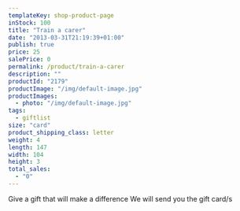 ```yaml
---
templateKey: shop-product-page
inStock: 100
title: "Train a carer"
date: "2013-03-31T21:19:39+01:00"
publish: true
price: 25
salePrice: 0
permalink: /product/train-a-carer
description: ""
productId: "2179"
productImage: "/img/default-image.jpg"
productImages:
  - photo: "/img/default-image.jpg"
tags:
  - giftlist
size: "card"
product_shipping_class: letter
weight: 4
length: 147
width: 104
height: 3
total_sales:
  - "0"
---
```


Give a gift that will make a difference We will send you the gift card/s
